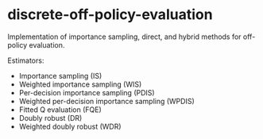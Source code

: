 # discrete-off-policy-evaluation
Implementation of importance sampling, direct, and hybrid methods for off-policy evaluation.

Estimators:
- Importance sampling (IS)
- Weighted importance sampling (WIS)
- Per-decision importance sampling (PDIS)
- Weighted per-decision importance sampling (WPDIS)
- Fitted Q evaluation (FQE)
- Doubly robust (DR)
- Weighted doubly robust (WDR)
